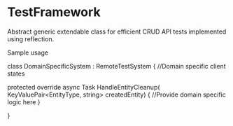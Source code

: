 # TestFramework
Abstract generic extendable class for efficient CRUD API tests implemented using reflection.

Sample usage

class DomainSpecificSystem : RemoteTestSystem<EntityType>
{
  //Domain specific client states
  
  protected override async Task<bool> HandleEntityCleanup(
            KeyValuePair<EntityType, string> createdEntity)
  {
      //Provide domain specific logic here
  }
  
}
